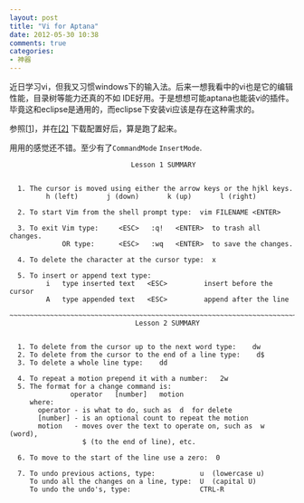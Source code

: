 ```yaml
---
layout: post
title: "Vi for Aptana"
date: 2012-05-30 10:38
comments: true
categories: 
- 神器
---
```


近日学习vi，但我又习惯windows下的输入法。后来一想我看中的vi也是它的编辑性能，目录树等能力还真的不如
IDE好用。于是想想可能aptana也能装vi的插件。毕竟这和eclipse是通用的，而eclipse下安装vi应该是存在这种需求的。

参照[[1](http://blog.csdn.net/dadoneo/article/details/6077435)]，并在[[2]](http://duduhehe.iteye.com/blog/473999)
下载配置好后，算是跑了起来。

用用的感觉还不错。至少有了`CommandMode` `InsertMode`.

```
                              Lesson 1 SUMMARY


  1. The cursor is moved using either the arrow keys or the hjkl keys.
         h (left)       j (down)       k (up)       l (right)

  2. To start Vim from the shell prompt type:  vim FILENAME <ENTER>

  3. To exit Vim type:     <ESC>   :q!   <ENTER>  to trash all changes.
             OR type:      <ESC>   :wq   <ENTER>  to save the changes.

  4. To delete the character at the cursor type:  x

  5. To insert or append text type:
         i   type inserted text   <ESC>         insert before the cursor
         A   type appended text   <ESC>         append after the line

~~~~~~~~~~~~~~~~~~~~~~~~~~~~~~~~~~~~~~~~~~~~~~~~~~~~~~~~~~~~~~~~~~~~~~~~~~~~~~
                               Lesson 2 SUMMARY


  1. To delete from the cursor up to the next word type:    dw
  2. To delete from the cursor to the end of a line type:    d$
  3. To delete a whole line type:    dd

  4. To repeat a motion prepend it with a number:   2w
  5. The format for a change command is:
               operator   [number]   motion
     where:
       operator - is what to do, such as  d  for delete
       [number] - is an optional count to repeat the motion
       motion   - moves over the text to operate on, such as  w (word),
                  $ (to the end of line), etc.

  6. To move to the start of the line use a zero:  0

  7. To undo previous actions, type:           u  (lowercase u)
     To undo all the changes on a line, type:  U  (capital U)
     To undo the undo's, type:                 CTRL-R
```